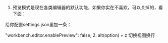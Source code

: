 1. 预览模式是现在各类编辑器的默认功能，如果你实在不喜欢，可以关掉的，看下面：

给你配置settings.json里加一条：

"workbench.editor.enablePreview": false,
2. alt(option) + z 切换视图换行